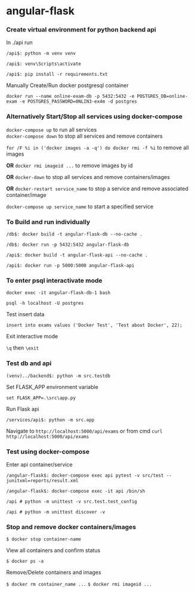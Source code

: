 # angular-flask

### Create virtual environment for python backend api

In ./api run 

`/api$: python -m venv venv`

`/api$: venv\Scripts\activate`

`/api$: pip install -r requirements.txt`

Manually Create/Run docker postgresql container

`docker run --name online-exam-db -p 5432:5432 -e POSTGRES_DB=online-exam -e POSTGRES_PASSWORD=0NLIN3-ex4m -d postgres`

### **Alternatively** Start/Stop all services using **docker-compose**

`docker-compose up` to run all services  
`docker-compose down` to stop all services and remove containers

`for /F %i in ('docker images -a -q') do docker rmi -f %i` to remove all images

**OR** `docker rmi imageid ...` to remove images by id

**OR** `docker-down` to stop all services and remove containers/images

**OR** `docker-restart service_name` to stop a service and remove associated container/image

`docker-compose up service_name` to start a specified service

### To Build and run individually

`/db$: docker build -t angular-flask-db --no-cache .`

`/db$: docker run -p 5432:5432 angular-flask-db`

`/api$: docker build -t angular-flask-api --no-cache .`

`/api$: docker run -p 5000:5000 angular-flask-api`

### To enter psql interactivate mode

`docker exec -it angular-flask-db-1 bash`  

`psql -h localhost -U postgres`

Test insert data

`insert into exams values ('Docker Test', 'Test about Docker', 22);`

Exit interactive mode

`\q` then `\exit`

### Test db and api

`(venv)../backend$: python -m src.testdb`

Set FLASK_APP environment variable

`set FLASK_APP=.\src\app.py`

Run Flask api

`/services/api$: python -m src.app`

Navigate to `http://localhost:5000/api/exams` or from cmd `curl http://localhost:5000/api/exams`

### Test using docker-compose

Enter api container/service 

`/angular-flask$: docker-compose exec api pytest -v src/test --junitxml=reports/result.xml`

`/angular-flask$: docker-compose exec -it api /bin/sh`

`/api # python -m unittest -v src.test.test_config`

`/api # python -m unittest discover -v`

### Stop and remove docker containers/images

`$ docker stop container-name`

View all containers and confirm status

`$ docker ps -a`

Remove/Delete containers and images

`$ docker rm container_name ...`
`$ docker rmi imageid ...`

